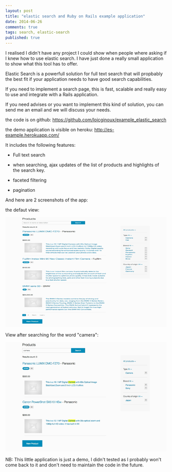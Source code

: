 ```yaml
---
layout: post
title: "elastic search and Ruby on Rails example application"
date: 2014-06-26
comments: true
tags: search, elastic-search
published: true
---
```


I realised I didn't have any project I could show when people where asking if I knew how to use elastic search. I have just done a really small application to show what this tool has to offer.


Elastic Search is a powerfull solution for full text search that will propbably the best fit if your application needs to have good search capabilities.

If you need to implement a search page, this is fast, scalable and really easy to use and integrate with a Rails application.

If you need advises or you want to implement this kind of solution, you can send me an email and we will discuss your needs.



the code is on github: https://github.com/loicginoux/example_elastic_search

the demo application is visible on heroku: http://es-example.herokuapp.com/

It includes the following features:

*  Full text search

*  when searching, ajax updates of the list of products and highlights of the search key.

*  faceted filtering

*  pagination


And here are 2 screenshots of the app:

the defaut view:

![screenshot 1](./images/elastic-search-app/products_catalog.png)

View after searching for the word "camera":

![screenshot 2](./images/elastic-search-app/products_catalog_2.png)


NB: This little application is just a demo, I didn't tested as I probably won't come back to it and don't need to maintain the code in the future.

